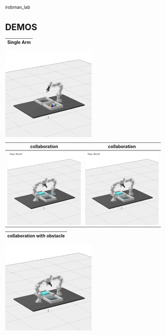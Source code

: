 irobman_lab


# DEMOS

| Single Arm |
|---|
<img src="./video/bin_picking/single_arm.gif" alt="005" style="zoom: 70%;" /> 

| collaboration | collaboration|
|---|---|
<img src="./video/bin_picking/cooperation_1.gif" alt="005" style="zoom: 70%;" /> | <img src="./video/bin_picking/cooperation_2.gif" alt="005" style="zoom: 70%;" />

| collaboration with obstacle|
|---|
<img src="./video/bin_picking/cooperation_4.gif" alt="005" style="zoom: 70%;" /> 